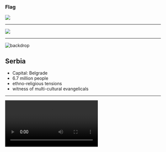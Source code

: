 ### Flag

![](https://upload.wikimedia.org/wikipedia/commons/f/ff/Flag_of_Serbia.svg)

---

![](https://upload.wikimedia.org/wikipedia/commons/e/e8/Serbia_%28orthographic_projection%29.svg)

---

![backdrop](https://res.cloudinary.com/kiekies/image/upload/v1675017664/prayer/limiejqsp085qriyepq2.jpg)

## Serbia

- Capital: Belgrade
- 6.7 million people
- ethno-religious tensions
- witness of multi-cultural evangelicals

---

![](https://f000.backblazeb2.com/file/ccw-prayer/serbia.mp4)
